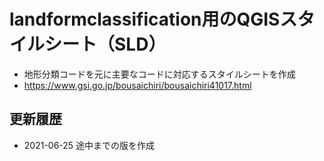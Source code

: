 # landformclassification用のQGISスタイルシート（SLD）

* 地形分類コードを元に主要なコードに対応するスタイルシートを作成
* https://www.gsi.go.jp/bousaichiri/bousaichiri41017.html

## 更新履歴

- 2021-06-25 途中までの版を作成
